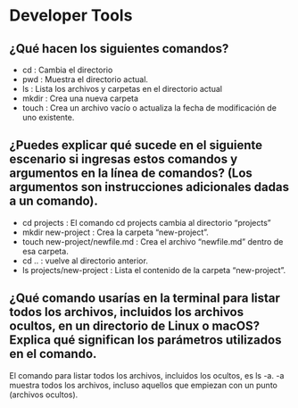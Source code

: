 # Developer Tools

## ¿Qué hacen los siguientes comandos?
  - cd : Cambia el directorio
  - pwd : Muestra el directorio actual.
  - ls : Lista los archivos y carpetas en el directorio actual
  - mkdir : Crea una nueva carpeta
  - touch : Crea un archivo vacío o actualiza la fecha de modificación de uno existente.

## ¿Puedes explicar qué sucede en el siguiente escenario si ingresas estos comandos y argumentos en la línea de comandos? (Los argumentos son instrucciones adicionales dadas a un comando).
  - cd projects : El comando cd projects cambia al directorio “projects”
  - mkdir new-project : Crea la carpeta “new-project”.
  - touch new-project/newfile.md : Crea el archivo “newfile.md” dentro de esa carpeta. 
  - cd .. : vuelve al directorio anterior.
  - ls projects/new-project : Lista el contenido de la carpeta “new-project”.

## ¿Qué comando usarías en la terminal para listar todos los archivos, incluidos los archivos ocultos, en un directorio de Linux o macOS? Explica qué significan los parámetros utilizados en el comando.

<p> El comando para listar todos los archivos, incluidos los ocultos, es ls -a. -a muestra todos los archivos, incluso aquellos que empiezan con un punto (archivos ocultos).</p>
